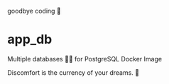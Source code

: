 goodbye coding 👋
# app_db

Multiple databases 🐳🐳 for PostgreSQL Docker Image


<!-- INSPIRATIONAL_QUOTE_START -->
Discomfort is the currency of your dreams.
🦖
<!-- INSPIRATIONAL_QUOTE_END -->
